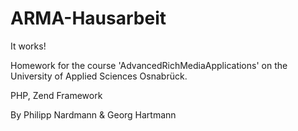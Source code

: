 ARMA-Hausarbeit
===============

It works!

Homework for the course 'AdvancedRichMediaApplications' on the University of Applied Sciences Osnabrück.

PHP, Zend Framework

By Philipp Nardmann & Georg Hartmann
